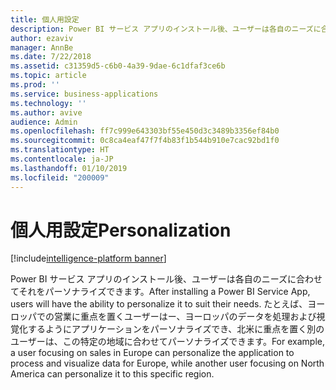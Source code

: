 ```yaml
---
title: 個人用設定
description: Power BI サービス アプリのインストール後、ユーザーは各自のニーズに合わせてアプリケーションをパーソナライズできます。
author: ezaviv
manager: AnnBe
ms.date: 7/22/2018
ms.assetid: c31359d5-c6b0-4a39-9dae-6c1dfaf3ce6b
ms.topic: article
ms.prod: ''
ms.service: business-applications
ms.technology: ''
ms.author: avive
audience: Admin
ms.openlocfilehash: ff7c999e643303bf55e450d3c3489b3356ef84b0
ms.sourcegitcommit: 0c8ca4eaf47f7f4b83f1b544b910e7cac92bd1f0
ms.translationtype: HT
ms.contentlocale: ja-JP
ms.lasthandoff: 01/10/2019
ms.locfileid: "200009"
---
```

# <a name="personalization"></a><span data-ttu-id="07906-103">個人用設定</span><span class="sxs-lookup"><span data-stu-id="07906-103">Personalization</span></span>

[!include[intelligence-platform banner](../../includes/intelligence-platform.md)]

<span data-ttu-id="07906-104">Power BI サービス アプリのインストール後、ユーザーは各自のニーズに合わせてそれをパーソナライズできます。</span><span class="sxs-lookup"><span data-stu-id="07906-104">After installing a Power BI Service App, users will have the ability to personalize it to suit their needs.</span></span> <span data-ttu-id="07906-105">たとえば、ヨーロッパでの営業に重点を置くユーザーはー、ヨーロッパのデータを処理および視覚化するようにアプリケーションをパーソナライズでき、北米に重点を置く別のユーザーは、この特定の地域に合わせてパーソナライズできます。</span><span class="sxs-lookup"><span data-stu-id="07906-105">For example, a user focusing on sales in Europe can personalize the application to process and visualize data for Europe, while another user focusing on North America can personalize it to this specific region.</span></span>
